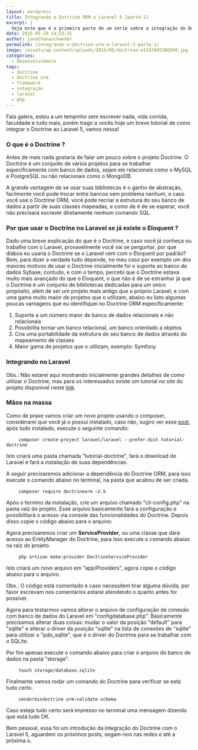 ```yaml
---
layout: wordpress
title: Integrando o Doctrine ORM e Laravel 5 [parte-1]
excerpt: |
  Veja este que é a primeira parte de um série sobre a integração do Doctrine ORM, uma biblioteca para se trabalhar com banco de dados e mapeamento, com o Laravel 5 o framework mais popular atualmente para PHP
date: 2015-05-28 14:53:31
author: jonathanaschweder
permalink: /integrando-o-doctrine-orm-e-laravel-5-parte-1/
image: /assets/wp-content/uploads/2015/05/doctrine-e1432605186500.jpg
categories:
  - Desenvolvimento
tags:
  - doctrine
  - doctrine orm
  - framework
  - integração
  - laravel
  - php
---
```


Fala galera, estou a um tempinho sem escrever nada, vida corrida, faculdade e tudo mais, porém trago a vocês hoje um breve tutorial de como integrar o Doctrine ao Laravel 5, vamos nessa!
<h3>O que é o Doctrine ?</h3>
Antes de mais nada gostaria de falar um pouco sobre o projeto Doctrine. O Doctrine é um conjunto de vários projetos para se trabalhar especificamente com banco de dados, sejam ele relacionais como o MySQL e PostgreSQL ou não relacionais como o MongoDB.

A grande vantagem de se usar suas bibliotecas é o ganho de abstração, facilmente você pode trocar entre bancos sem problema nenhum, e caso você use o Doctrine ORM, você pode recriar a estrutura do seu banco de dados a partir de suas classes mapeadas, e como de é de se esperar, você não precisará escrever diretamente nenhum comando SQL.
<h3>Por que usar o Doctrine no Laravel se já existe o Eloquent ?</h3>
Dado uma breve explicação do que é o Doctrine, e caso você já conheça ou trabalhe com o Laravel, provavelmente você vai se perguntar, por que diabos eu usaria o Doctrine se o Laravel vem com o Eloquent por padrão? Bem, para dizer a verdade tudo depende, no meu caso por exemplo um dos maiores motivos de usar o Doctrine inicialmente foi o suporte ao banco de dados Sybase, contudo, e com o tempo, percebi que o Doctrine estava muito mais avançado do que o Eloquent, o que não é de se estranhar já que o Doctrine é um conjunto de bibliotecas dedicadas para um único propósito, além de ser um projeto mais antigo que o próprio Laravel, e com uma gama muito maior de projetos que o utilizam, abaixo eu listo algumas poucas vantagens que eu identifiquei no Doctrine ORM especificamente:
<ol>
	<li>Suporte a um número maior de banco de dados relacionais e não relacionais</li>
	<li>Possibilita tornar um banco relacional, um banco orientado a objetos</li>
	<li>Cria uma portabilidade da estrutura do seu banco de dados através do mapeamento de classes</li>
	<li>Maior gama de projetos que o utilizam, exemplo: Symfony</li>
</ol>
<h3>Integrando no Laravel</h3>
Obs.: Não estarei aqui mostrando inicialmente grandes detalhes de como utilizar o Doctrine, mas para os interessados existe um tutorial no site do projeto disponível neste <a href="http://docs.doctrine-project.org/en/latest/#getting-started" target="_blank">link</a>.
<h3>Mãos na massa</h3>
Como de praxe vamos criar um novo projeto usando o composer, considerarei que você já o possui instalado, caso não, sugiro ver esse <a href="/controle-de-dependencia-em-php-usando-o-composer/">post</a>, após tudo instalado, execute o seguinte comando:
<pre>    <code>composer create-project laravel/laravel --prefer-dist tutorial-doctrine</code>
</pre>
Isto criará uma pasta chamada "tutorial-doctrine", fará o download do Laravel e fará a instalação de suas dependências.

A seguir precisaremos adicionar a dependência do Doctrine ORM, para isso execute o comando abaixo no terminal, na pasta que acabou de ser criada.
<pre>    <code>composer require doctrineorm ~2.5</code>
</pre>
Após o termino da instalação, crie um arquivo chamado "cli-config.php" na pasta raiz do projeto. Esse arquivo basicamente fará a configuração e possibilitará o acesso via console das funcionalidades do Doctrine. Depois disso copie o código abaixo para o arquivo:

<script src="https://gist.github.com/jaschweder/929ee31d0e88d439580b.js"></script>Agora precisaremos criar um <strong>ServiceProvider</strong>, ou uma classe que dará acesso ao EntityManager do Doctrine, para isso execute o comando abaixo na raiz do projeto.

<pre>    <code>php artisan make:provider DoctrineServiceProvider</code>
</pre>

Isto criará um novo arquivo em "app/Providers", agora copie o código abaixo para o arquivo.<script src="https://gist.github.com/jaschweder/feae805d6c46de15adf3.js"></script>

Obs.: O código está comentado e caso necessitem tirar alguma dúvida, por favor escrevam nos comentários estarei atendendo o quanto antes for possível.

Agora para testarmos vamos alterar o arquivo de configuração de conexão com banco de dados do Laravel em "configdatabase.php". Basicamente precisamos alterar duas coisas: mudar o valor da posição "default" para "sqlite" e alterar o driver da posição "sqlite" na lista de conexões de "sqlite" para utilizar o "pdo_sqlite", que é o driver do Doctrine para se trabalhar com o SQLite.

Por fim apenas execute o comando abaixo para criar o arquivo do banco de dados na pasta "storage".
<pre>    <code>touch storage/database.sqlite</code>
</pre>
Finalmente vamos rodar um comando do Doctrine para verificar se está tudo certo.
<pre>    <code>vendorbindoctrine orm:validate-schema</code>
</pre>
Caso esteja tudo certo será impresso no terminal uma mensagem dizendo que está tudo OK.

Bem pessoal, essa foi um introdução da integração do Doctrine com o Laravel 5, aguardem os próximos posts, segam-nos nas redes e até a próxima o.
